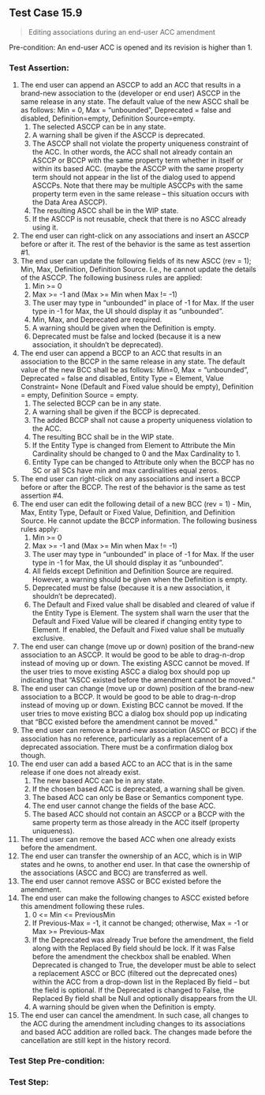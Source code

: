 ## Test Case 15.9

> Editing associations during an end-user ACC amendment

Pre-condition: An end-user ACC is opened and its revision is higher than 1.



### Test Assertion:

1. The end user can append an ASCCP to add an ACC that results in a brand-new association to the (developer or end user) ASCCP in the same release in any state. The default value of the new ASCC shall be as follows: Min = 0, Max = “unbounded”, Deprecated = false and disabled, Definition=empty, Definition Source=empty.
	1. The selected ASCCP can be in any state.
	2. A warning shall be given if the ASCCP is deprecated.
	3. The ASCCP shall not violate the property uniqueness constraint of the ACC. In other words, the ACC shall not already contain an ASCCP or BCCP with the same property term whether in itself or within its based ACC. (maybe the ASCCP with the same property term should not appear in the list of the dialog used to append ASCCPs. Note that there may be multiple ASCCPs with the same property term even in the same release – this situation occurs with the Data Area ASCCP).
	4. The resulting ASCC shall be in the WIP state.
	5. If the ASCCP is not reusable, check that there is no ASCC already using it.
2. The end user can right-click on any associations and insert an ASCCP before or after it. The rest of the behavior is the same as test assertion #1.
3. The end user can update the following fields of its new ASCC (rev = 1); Min, Max, Definition, Definition Source. I.e., he cannot update the details of the ASCCP. The following business rules are applied:
	1. Min >= 0
	2. Max >= -1 and (Max >= Min when Max != -1)
	3. The user may type in “unbounded” in place of -1 for Max. If the user type in -1 for Max, the UI should display it as “unbounded”.
	4. Min, Max, and Deprecated are required.
	5. A warning should be given when the Definition is empty.
	6. Deprecated must be false and locked (because it is a new association, it shouldn’t be deprecated).
4. The end user can append a BCCP to an ACC that results in an association to the BCCP in the same release in any state. The default value of the new BCC shall be as follows: Min=0, Max = “unbounded”, Deprecated = false and disabled, Entity Type = Element, Value Constraint= None (Default and Fixed value should be empty), Definition = empty, Definition Source = empty.
	1. The selected BCCP can be in any state.
	2. A warning shall be given if the BCCP is deprecated.
	3. The added BCCP shall not cause a property uniqueness violation to the ACC.
	4. The resulting BCC shall be in the WIP state.
	5. If the Entity Type is changed from Element to Attribute the Min Cardinality should be changed to 0 and the Max Cardinality to 1.
	6. Entity Type can be changed to Attribute only when the BCCP has no SC or all SCs have min and max cardinalities equal zeros.
5. The end user can right-click on any associations and insert a BCCP before or after the BCCP. The rest of the behavior is the same as test assertion #4.
6. The end user can edit the following detail of a new BCC (rev = 1) - Min, Max, Entity Type, Default or Fixed Value, Definition, and Definition Source. He cannot update the BCCP information. The following business rules apply:
	1. Min >= 0
	2. Max >= -1 and (Max >= Min when Max != -1)
	3. The user may type in “unbounded” in place of -1 for Max. If the user type in -1 for Max, the UI should display it as “unbounded”.
	4. All fields except Definition and Definition Source are required. However, a warning should be given when the Definition is empty.
	5. Deprecated must be false (because it is a new association, it shouldn’t be deprecated).
	6. The Default and Fixed value shall be disabled and cleared of value if the Entity Type is Element. The system shall warn the user that the Default and Fixed Value will be cleared if changing entity type to Element. If enabled, the Default and Fixed value shall be mutually exclusive.
7. The end user can change (move up or down) position of the brand-new association to an ASCCP. It would be good to be able to drag-n-drop instead of moving up or down. The existing ASCC cannot be moved. If the user tries to move existing ASCC a dialog box should pop up indicating that “ASCC existed before the amendment cannot be moved.”
8. The end user can change (move up or down) position of the brand-new association to a BCCP. It would be good to be able to drag-n-drop instead of moving up or down. Existing BCC cannot be moved. If the user tries to move existing BCC a dialog box should pop up indicating that “BCC existed before the amendment cannot be moved.”
9. The end user can remove a brand-new association (ASCC or BCC) if the association has no reference, particularly as a replacement of a deprecated association. There must be a confirmation dialog box though.
10. The end user can add a based ACC to an ACC that is in the same release if one does not already exist.
	1. The new based ACC can be in any state.
	2. If the chosen based ACC is deprecated, a warning shall be given.
	3. The based ACC can only be Base or Semantics component type.
	4. The end user cannot change the fields of the base ACC.
	5. The based ACC should not contain an ASCCP or a BCCP with the same property term as those already in the ACC itself (property uniqueness).
11. The end user can remove the based ACC when one already exists before the amendment.
12. The end user can transfer the ownership of an ACC, which is in WIP states and he owns, to another end user. In that case the ownership of the associations (ASCC and BCC) are transferred as well.
13. The end user cannot remove ASSC or BCC existed before the amendment.
14. The end user can make the following changes to ASCC existed before this amendment following these rules.
	1. 0 <= Min <= PreviousMin
	2. If Previous-Max = -1, it cannot be changed; otherwise, Max = -1 or Max >= Previous-Max
	3. If the Deprecated was already True before the amendment, the field along with the Replaced By field should be lock. If it was False before the amendment the checkbox shall be enabled. When Deprecated is changed to True, the developer must be able to select a replacement ASCC or BCC (filtered out the deprecated ones) within the ACC from a drop-down list in the Replaced By field – but the field is optional. If the Deprecated is changed to False, the Replaced By field shall be Null and optionally disappears from the UI.
	4. A warning should be given when the Definition is empty.
15. The end user can cancel the amendment. In such case, all changes to the ACC during the amendment including changes to its associations and based ACC addition are rolled back. The changes made before the cancellation are still kept in the history record.

### Test Step Pre-condition:



### Test Step: